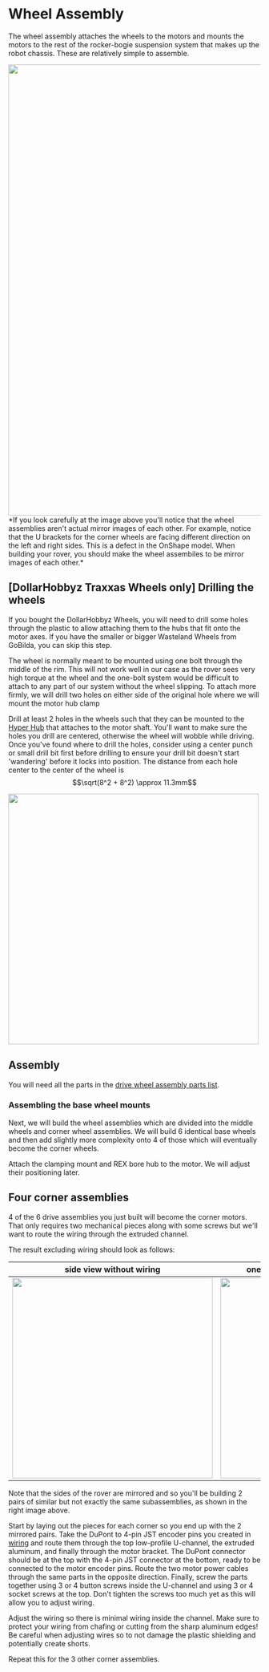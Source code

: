 # Wheel Assembly

The wheel assembly attaches the wheels to the motors and mounts the motors to the rest of the rocker-bogie suspension system that makes up the robot chassis. These are relatively simple to assemble.
 

<img src="images/wheels.png" width=900/>
*If you look carefully at the image above you'll notice that the wheel assemblies aren't actual mirror images of each other. For example, notice that the U brackets for the corner wheels are facing different direction on the left and right sides. This is a defect in the OnShape model. When building your rover, you should make the wheel assembiles to be mirror images of each other.*

## [DollarHobbyz Traxxas Wheels only] Drilling the wheels

If you bought the DollarHobbyz Wheels, you will need to drill some holes through the plastic to allow attaching them to the hubs that fit onto the motor axes. If you have the smaller or bigger Wasteland Wheels from GoBilda, you can skip this step.

The wheel is normally meant to be mounted using one bolt through the middle of the rim. This will not work well in our case as the rover sees very high torque at the wheel and the one-bolt system would be difficult to attach to any part of our system without the wheel slipping. To attach more firmly, we will drill two holes on either side of the original hole where we will mount the motor hub clamp

Drill at least 2 holes in the wheels such that they can be mounted to the [Hyper Hub](https://www.gobilda.com/1310-series-hyper-hub-8mm-rex-bore/) that attaches to the motor shaft. You'll want to make sure the holes you drill are centered, otherwise the wheel will wobble while driving. Once you've found where to drill the holes, consider using a center punch or small drill bit first before drilling to ensure your drill bit doesn't start 'wandering' before it locks into position. The distance from each hole center to the center of the wheel is  
$$\sqrt(8^2 + 8^2) \approx 11.3mm$$

<img src="https://cdn11.bigcommerce.com/s-x56mtydx1w/images/stencil/original/products/1228/11873/1310-0016-4008-Schematic__25024.1715800139.png?c=1" height=500>

## Assembly

You will need all the parts in the [drive wheel assembly parts list](../../parts_list/README.md#Parts-for-drive-wheel-assembly).

### Assembling the base wheel mounts

Next, we will build the wheel assemblies which are divided into the middle wheels and corner wheel assemblies. We will build 6 identical base wheels and then add slightly more complexity onto 4 of those which will eventually become the corner wheels.

Attach the clamping mount and REX bore hub to the motor. We will adjust their positioning later.

## Four corner assemblies

4 of the 6 drive assemblies you just built will become the corner motors. That only requires two mechanical pieces along with some screws but we'll want to route the wiring through the extruded channel.

The result excluding wiring should look as follows:

| side view without wiring                       | one of two pairs of corner assemblies            |
| ---------------------------------------------- | ------------------------------------------------ |
| <img src="images/corner_side.png" height=400/> | <img src="images/corner_mirror.png" height=400/> |

Note that the sides of the rover are mirrored and so you'll be building 2 pairs of similar but not exactly the same subassemblies, as shown in the right image above.

Start by laying out the pieces for each corner so you end up with the 2 mirrored pairs. Take the DuPont to 4-pin JST encoder pins you created in [wiring](../electrical/wiring/README.md) and route them through the top low-profile U-channel, the extruded aluminum, and finally through the motor bracket. The DuPont connector should be at the top with the 4-pin JST connector at the bottom, ready to be connected to the motor encoder pins. Route the two motor power cables through the same parts in the opposite direction. Finally, screw the parts together using 3 or 4 button screws inside the U-channel and using 3 or 4 socket screws at the top. Don't tighten the screws too much yet as this will allow you to adjust wiring.

Adjust the wiring so there is minimal wiring inside the channel. Make sure to protect your wiring from chafing or cutting from the sharp aluminum edges! Be careful when adjusting wires so to not damage the plastic shielding and potentially create shorts.

Repeat this for the 3 other corner assemblies.
